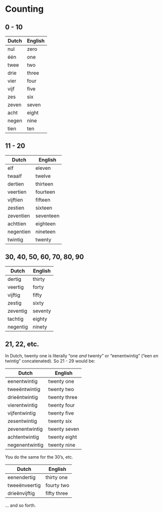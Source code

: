 # Counting

## 0 - 10

| Dutch | English |
| ----- | ------- |
| nul | zero |
| één | one |
| twee| two |
| drie | three|
| vier | four |
| vijf | five |
| zes | six |
| zeven | seven |
| acht | eight |
| negen | nine |
| tien | ten

## 11 - 20

| Dutch | English |
| ----- | ------- |
| elf | eleven |
| twaalf | twelve |
| dertien | thirteen |
| veertien | fourteen |
| vijftien | fifteen |
| zestien | sixteen |
| zeventien | seventeen |
| achttien | eighteen |
| negentien | nineteen |
| twintig | twenty |

## 30, 40, 50, 60, 70, 80, 90

| Dutch | English |
| ----- | ------- |
| dertig | thirty |
| veertig | forty |
| vijftig | fifty |
| zestig | sixty |
| zeventig | seventy |
| tachtig | eighty |
| negentig | ninety |

## 21, 22, etc.

In Dutch, twenty one is literally “one *and* twenty” or “eenentwintig” (“een *en* twintig” concatenated). So 21 - 29 would be:

| Dutch | English |
| ----- | ------- |
| eenentwintig | twenty one|
| tweeëntwintig | twenty two |
| drieëntwintig| twenty three |
| vierentwintig | twenty four |
| vijfentwintig | twenty five |
| zesentwintig | twenty six |
| zevenentwintig | twenty seven |
| achtentwintig | twenty eight |
| negenentwintig | twenty nine |

You do the same for the 30’s, etc.

| Dutch | English |
| ----- | ------- |
| eenendertig | thirty one|
| tweeënveertig | fourty two |
| drieënvijftig | fifty three |

... and so forth.
